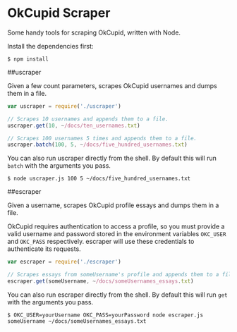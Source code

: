 OkCupid Scraper
===============

Some handy tools for scraping OkCupid, written with Node.

Install the dependencies first:

```shell
$ npm install
```

##uscraper

Given a few count parameters, scrapes OkCupid usernames and dumps them in a file. 

```javascript
var uscraper = require('./uscraper')

// Scrapes 10 usernames and appends them to a file.
uscraper.get(10, ~/docs/ten_usernames.txt)

// Scrapes 100 usernames 5 times and appends them to a file.
uscraper.batch(100, 5, ~/docs/five_hundred_usernames.txt)
```

You can also run uscraper directly from the shell. By default this will run `batch` with the arguments you pass.

```shell
$ node uscraper.js 100 5 ~/docs/five_hundred_usernames.txt
```
##escraper

Given a username, scrapes OkCupid profile essays and dumps them in a file.

OkCupid requires authentication to access a profile, so you must provide a valid username and password stored in the environment variables `OKC_USER` and `OKC_PASS` respectively. escraper will use these credentials to authenticate its requests.

```javascript
var escraper = require('./escraper')

// Scrapes essays from someUsername's profile and appends them to a file.
escraper.get(someUsername, ~/docs/someUsernames_essays.txt)
```

You can also run escraper directly from the shell. By default this will run `get` with the arguments you pass.

```shell
$ OKC_USER=yourUsername OKC_PASS=yourPassword node escraper.js someUsername ~/docs/someUsernames_essays.txt
```
